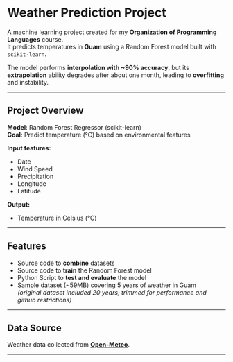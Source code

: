 # Weather Prediction Project
A machine learning project created for my **Organization of Programming Languages** course.  
It predicts temperatures in **Guam** using a Random Forest model built with `scikit-learn`.

The model performs **interpolation with ~90% accuracy**, but its **extrapolation** ability degrades after about one month, leading to **overfitting** and instability.

---

## Project Overview

**Model**: Random Forest Regressor (scikit-learn)  
**Goal**: Predict temperature (°C) based on environmental features

**Input features:**
- Date
- Wind Speed
- Precipitation
- Longitude
- Latitude

**Output:**
- Temperature in Celsius (°C)

---

## Features

- Source code to **combine** datasets 
- Source code to **train** the Random Forest model
- Python Script to **test and evaluate** the model
- Sample dataset (~59MB) covering 5 years of weather in Guam  
  *(original dataset included 20 years; trimmed for performance and github restrictions)*

---

## Data Source

Weather data collected from **[Open-Meteo](https://open-meteo.com)**.

---
